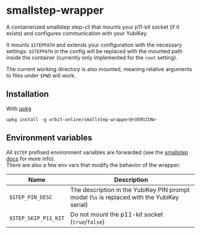 # smallstep-wrapper

A containerized smallstep step-cli that mounts your p11-kit socket (if it exists)
and configures communication with your YubiKey.

It mounts `$STEPPATH` and extends your configuration with the necessary settings.
`$STEPPATH` in the config will be replaced with the mounted path inside the container
(currently only implemented for the `root` setting).

The current working directory is also mounted, meaning relative arguments to files
under `$PWD` will work.

## Installation

With [μpkg](https://github.com/orbit-online/upkg)

```
upkg install -g orbit-online/smallstep-wrapper@<VERSION>
```

## Environment variables

All `$STEP` prefixed environment variables are forwarded (see the
[smallstep docs](https://smallstep.com/docs/step-cli/the-step-command/#environment-variables)
for more info).  
There are also a few env vars that modify the behavior of the wrapper:

| Name                 | Description                                                                                |
| -------------------- | ------------------------------------------------------------------------------------------ |
| `$STEP_PIN_DESC`     | The description in the YubiKey PIN prompt modal (`%s` is replaced with the YubiKey serial) |
| `$STEP_SKIP_P11_KIT` | Do not mount the p11-kit socket (`true`/`false`)                                           |

